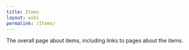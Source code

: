 ```yaml
---
title: Items
layout: wiki
permalink: /Items/
---
```


The overall page about items, including links to pages about the items.